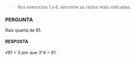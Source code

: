 > Nos exercícios 1 a 6, encontre as raízes reais indicadas.

### PERGUNTA

Raiz quarta de 81.

#### RESPOSTA

√81 = 3 por que 3^4 = 81.
